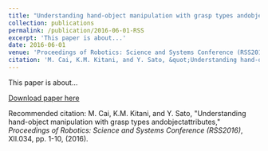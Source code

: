 ```yaml
---
title: "Understanding hand-object manipulation with grasp types andobjectattributes"
collection: publications
permalink: /publication/2016-06-01-RSS
excerpt: 'This paper is about...'
date: 2016-06-01
venue: 'Proceedings of Robotics: Science and Systems Conference (RSS2016)'
citation: 'M. Cai, K.M. Kitani, and Y. Sato, &quot;Understanding hand-object manipulation with grasp types andobjectattributes,&quot; <i>Proceedings of Robotics: Science and Systems Conference (RSS2016)</i>, XII.034, pp. 1-10, (2016).'
---
```

This paper is about...

[Download paper here](http://cai-mj.github.io/files/CKS_RSS2016.pdf)

Recommended citation: M. Cai, K.M. Kitani, and Y. Sato,  "Understanding hand-object manipulation with grasp types andobjectattributes," <i>Proceedings of Robotics: Science and Systems Conference (RSS2016)</i>, XII.034, pp. 1-10, (2016).
